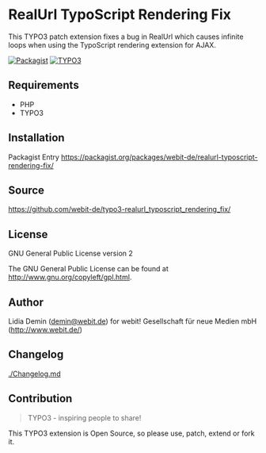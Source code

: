 RealUrl TypoScript Rendering Fix
================================

This TYPO3 patch extension fixes a bug in RealUrl which causes infinite loops 
when using the TypoScript rendering extension for AJAX.

[![Packagist](https://img.shields.io/packagist/v/webit-de/realurl-typoscript-rendering-fix.svg)](https://packagist.org/packages/webit-de/realurl-typoscript-rendering-fix/)
[![TYPO3](https://img.shields.io/badge/TYPO3-extension-orange.svg)](https://typo3.org/extensions/)

Requirements
------------

* PHP
* TYPO3

Installation
-------------

Packagist Entry https://packagist.org/packages/webit-de/realurl-typoscript-rendering-fix/

Source
------

https://github.com/webit-de/typo3-realurl_typoscript_rendering_fix/

License
-------

GNU General Public License version 2

The GNU General Public License can be found at http://www.gnu.org/copyleft/gpl.html.

Author
------

Lidia Demin (<demin@webit.de>)
for webit! Gesellschaft für neue Medien mbH (http://www.webit.de/)

Changelog
---------

[./Changelog.md](CHANGELOG.md)

Contribution
------------

> TYPO3 - inspiring people to share!

This TYPO3 extension is Open Source, so please use, patch, extend or fork it.

